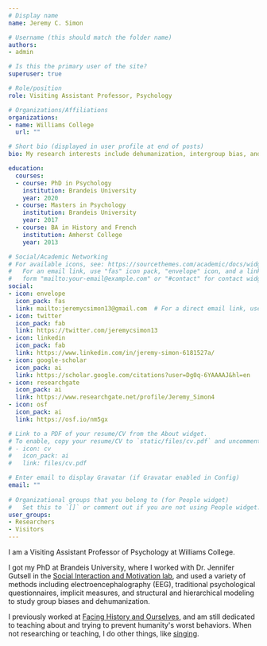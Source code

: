 ```yaml
---
# Display name
name: Jeremy C. Simon

# Username (this should match the folder name)
authors:
- admin

# Is this the primary user of the site?
superuser: true

# Role/position
role: Visiting Assistant Professor, Psychology

# Organizations/Affiliations
organizations:
- name: Williams College
  url: ""

# Short bio (displayed in user profile at end of posts)
bio: My research interests include dehumanization, intergroup bias, and neural synchrony.

education:
  courses:
  - course: PhD in Psychology
    institution: Brandeis University
    year: 2020
  - course: Masters in Psychology
    institution: Brandeis University
    year: 2017
  - course: BA in History and French
    institution: Amherst College
    year: 2013

# Social/Academic Networking
# For available icons, see: https://sourcethemes.com/academic/docs/widgets/#icons
#   For an email link, use "fas" icon pack, "envelope" icon, and a link in the
#   form "mailto:your-email@example.com" or "#contact" for contact widget.
social:
- icon: envelope
  icon_pack: fas
  link: mailto:jeremycsimon13@gmail.com  # For a direct email link, use "mailto:test@example.org".
- icon: twitter
  icon_pack: fab
  link: https://twitter.com/jeremycsimon13
- icon: linkedin
  icon_pack: fab
  link: https://www.linkedin.com/in/jeremy-simon-6181527a/
- icon: google-scholar
  icon_pack: ai
  link: https://scholar.google.com/citations?user=Dg0q-6YAAAAJ&hl=en
- icon: researchgate
  icon_pack: ai
  link: https://www.researchgate.net/profile/Jeremy_Simon4
- icon: osf
  icon_pack: ai
  link: https://osf.io/nm5gx

# Link to a PDF of your resume/CV from the About widget.
# To enable, copy your resume/CV to `static/files/cv.pdf` and uncomment the lines below.  
# - icon: cv
#   icon_pack: ai
#   link: files/cv.pdf

# Enter email to display Gravatar (if Gravatar enabled in Config)
email: ""
  
# Organizational groups that you belong to (for People widget)
#   Set this to `[]` or comment out if you are not using People widget.  
user_groups:
- Researchers
- Visitors
---
```


I am a Visiting Assistant Professor of Psychology at Williams College. 
  
I got my PhD at Brandeis University, where I worked with Dr. Jennifer Gutsell in the [Social Interaction and Motivation lab](https://www.brandeis.edu/psychology/gutsell/), and used a variety of methods including electroencephalography (EEG), traditional psychological questionnaires, implicit measures, and structural and hierarchical modeling to study group biases and dehumanization.  
  
I previously worked at [Facing History and Ourselves](https://www.facinghistory.org), and am still dedicated to teaching about and trying to prevent humanity's worst behaviors. When not researching or teaching, I do other things, like [singing](https://www.youtube.com/user/HarvardVoiceLab).
